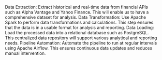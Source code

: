 Data Extraction: Extract historical and real-time data from financial APIs such as
Alpha Vantage and Yahoo Finance. This will enable us to have a comprehensive
dataset for analysis.
Data Transformation: Use Apache Spark to perform data transformations and
calculations. This step ensures that the data is in a usable format for analysis and
reporting.
Data Loading: Load the processed data into a relational database such as
PostgreSQL. This centralized data repository will support various analytical and
reporting needs.
Pipeline Automation: Automate the pipeline to run at regular intervals using
Apache Airflow. This ensures continuous data updates and reduces manual
intervention.
